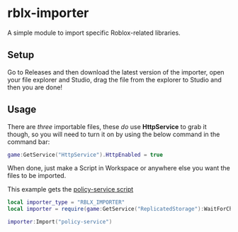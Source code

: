 # rblx-importer
A simple module to import specific Roblox-related libraries.


## Setup
Go to Releases and then download the latest version of the importer, 
open your file explorer and Studio, drag the file from the explorer to Studio and then you are done!

## Usage

There are *three* importable files, these *do* use **HttpService** to grab it though, so you will need to turn it on by using the below command in the command bar:

```lua
game:GetService("HttpService").HttpEnabled = true
```

When done, just make a Script in Workspace or anywhere else you want the files to be imported.

This example gets the [policy-service script](https://github.com/DavidStudios/policy-service)

```lua
local importer_type = "RBLX_IMPORTER"
local importer = require(game:GetService("ReplicatedStorage"):WaitForChild(importer_type))

importer:Import("policy-service")
```
